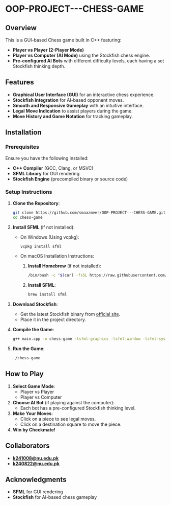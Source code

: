 # OOP-PROJECT---CHESS-GAME

## Overview
This is a GUI-based Chess game built in C++ featuring:
- **Player vs Player (2-Player Mode)**
- **Player vs Computer (AI Mode)** using the Stockfish chess engine.
- **Pre-configured AI Bots** with different difficulty levels, each having a set Stockfish thinking depth.

## Features
- **Graphical User Interface (GUI)** for an interactive chess experience.
- **Stockfish Integration** for AI-based opponent moves.
- **Smooth and Responsive Gameplay** with an intuitive interface.
- **Legal Move Indication** to assist players during the game.
- **Move History and Game Notation** for tracking gameplay.

## Installation
### Prerequisites
Ensure you have the following installed:
- **C++ Compiler** (GCC, Clang, or MSVC)
- **SFML Library** for GUI rendering
- **Stockfish Engine** (precompiled binary or source code)

### Setup Instructions
1. **Clone the Repository**:
   ```sh
   git clone https://github.com/smaazmeer/OOP-PROJECT---CHESS-GAME.git
   cd chess-game
   ```

2. **Install SFML** (if not installed):
   - On Windows (Using vcpkg):
     ```sh
     vcpkg install sfml
     ```

   - On macOS Installation Instructions:

      1. **Install Homebrew** (if not installed):  
         ```sh
         /bin/bash -c "$(curl -fsSL https://raw.githubusercontent.com/Homebrew/install/HEAD/install.sh)"
         ```
      
      2. **Install SFML**:  
         ```sh
         brew install sfml
         ```
         
3. **Download Stockfish**:
   - Get the latest Stockfish binary from [official site](https://stockfishchess.org/download/).
   - Place it in the project directory.

4. **Compile the Game**:
   ```sh
   g++ main.cpp -o chess-game -lsfml-graphics -lsfml-window -lsfml-system
   ```

5. **Run the Game**:
   ```sh
   ./chess-game
   ```

## How to Play
1. **Select Game Mode**:
   - Player vs Player
   - Player vs Computer
2. **Choose AI Bot** (if playing against the computer):
   - Each bot has a pre-configured Stockfish thinking level.
3. **Make Your Moves**:
   - Click on a piece to see legal moves.
   - Click on a destination square to move the piece.
4. **Win by Checkmate!**

## Collaborators
- **k241008@nu.edu.pk**
- **k240822@nu.edu.pk**

## Acknowledgments
- **SFML** for GUI rendering
- **Stockfish** for AI-based chess gameplay
